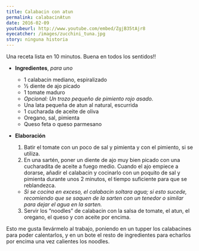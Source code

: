 ```yaml
---
title: Calabacin con atun 
permalink: calabacinAtun
date: 2016-02-09
youtubeurl: http://www.youtube.com/embed/ZgjB35tAjr8 
eyecatcher: /images/zucchini_tuna.jpg
story: ninguna historia
---
```


Una receta lista en 10 minutos. Buena en todos los sentidos!!

* **Ingredientes**, _para uno_
  * 1 calabacin mediano, espiralizado
  * ½ diente de ajo picado
  * 1 tomate maduro
  * _Opcional: Un trozo pequeño de pimiento rojo asado._
  * Una lata pequeña de atun al natural, escurrida
  * 1 cucharada de aceite de oliva
  * Oregano, sal, pimienta
  * Queso feta o queso parmesano

* **Elaboración**
  1. Batir el tomate con un poco de sal y pimienta y con el pimiento, si se utiliza. 
  2. En una sartén, poner un diente de ajo muy bien picado con una cucharadita de aceite a fuego medio. Cuando el ajo empiece a dorarse, añadir el calabacin y cocinarlo con un poquito de sal y pimienta durante unos 2 minutos, el tiempo suficiente para que se reblandezca. 
   - _Si se cocina en exceso, el calabacin soltara agua; si esto sucede, recomiendo que se saquen de la sarten con un tenedor o similar para dejar el agua en la sarten._
  3. Servir los “noodles” de calabacin con la salsa de tomate, el atun, el oregano, el queso y con aceite por encima. 


Esto me gusta llevármelo al trabajo, poniendo en un tupper los calabacines para poder calentarlos, y en un bote el resto de ingredientes para echarlos por encima una vez calientes los noodles. 
